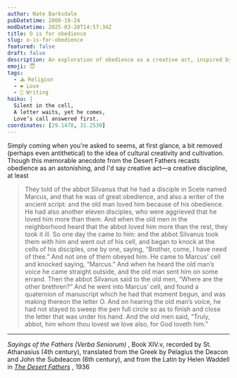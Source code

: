 ```yaml
---
author: Nate Barksdale
pubDatetime: 2008-10-24
modDatetime: 2025-03-20T14:57:34Z
title: O is for obedience
slug: o-is-for-obedience
featured: false
draft: false
description: An exploration of obedience as a creative act, inspired by a story from the Desert Fathers.
emoji: 😇
tags:
  - ⛪ Religion
  - ❤️ Love
  - 📝 Writing
haiku: |
  Silent in the cell,  
  A letter waits, yet he comes,  
  Love’s call answered first.
coordinates: [29.1478, 31.2530]
---
```


Simply coming when you're asked to seems, at first glance, a bit removed (perhaps even antithetical) to the idea of cultural creativity and cultivation. Though this memorable anecdote from the Desert Fathers recasts obedience as an astonishing, and I'd say creative act—a creative discipline, at least

> They told of the abbot Silvanus that he had a disciple in Scete named Marcus, and that he was of great obedience, and also a writer of the ancient script: and the old man loved him because of his obedience. He had also another eleven disciples, who were aggrieved that he loved him more than them. And when the old men in the neighborhood heard that the abbot loved him more than the rest, they took it ill. So one day the came to him: and the abbot Silvanus took them with him and went out of his cell, and began to knock at the cells of his disciples, one by one, saying, “Brother, come, I have need of thee.” And not one of them obeyed him. He came to Marcus’ cell and knocked saying, “Marcus.” And when he heard the old man’s voice he came straight outside, and the old man sent him on some errand. Then the abbot Silvanus said to the old men, “Where are the other brethren?” And he went into Marcus’ cell, and found a quaternion of manuscript which he had that moment begun, and was making thereon the letter O. And on hearing the old man’s voice, he had not stayed to sweep the pen full circle so as to finish and close the letter that was under his hand. And the old men said, “Truly, abbot, him whom thou lovest we love also, for God loveth him.”

---

_Sayings of the Fathers (Verba Seniorum)_ , Book XIV.v, recorded by St. Athanasius (4th century), translated from the Greek by Pelagius the Deacon and John the Subdeacon (6th century), and from the Latin by Helen Waddell in _[The Desert Fathers](http://books.google.com/books?id=IW6cEo-w3YIC&printsec=frontcover&dq=desert+fathers&ei=jxkCSeS5EYuoswPvirWqAQ#PPA115,M1)_ , 1936
